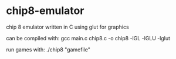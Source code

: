 # chip8-emulator
chip 8 emulator written in C using glut for graphics

can be compiled with: gcc main.c chip8.c -o chip8 -lGL -lGLU -lglut

run games with: ./chip8 "gamefile"
